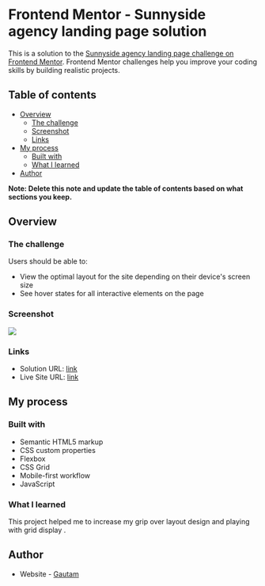 # Frontend Mentor - Sunnyside agency landing page solution

This is a solution to the [Sunnyside agency landing page challenge on Frontend Mentor](https://www.frontendmentor.io/challenges/sunnyside-agency-landing-page-7yVs3B6ef). Frontend Mentor challenges help you improve your coding skills by building realistic projects.

## Table of contents

- [Overview](#overview)
  - [The challenge](#the-challenge)
  - [Screenshot](#screenshot)
  - [Links](#links)
- [My process](#my-process)
  - [Built with](#built-with)
  - [What I learned](#what-i-learned)
- [Author](#author)

**Note: Delete this note and update the table of contents based on what sections you keep.**

## Overview

### The challenge

Users should be able to:

- View the optimal layout for the site depending on their device's screen size
- See hover states for all interactive elements on the page

### Screenshot

![](./design/Screenshot%202024-04-12%20at%201.23.28%E2%80%AFAM.png)

### Links

- Solution URL: [link](https://github.com/cogitosnippet/Responsive-SunnySide-Landing-Page)
- Live Site URL: [link](https://cogitosnippet.github.io/Responsive-SunnySide-Landing-Page/)

## My process

### Built with

- Semantic HTML5 markup
- CSS custom properties
- Flexbox
- CSS Grid
- Mobile-first workflow
- JavaScript


### What I learned

This project helped me to increase my grip over layout design and playing with grid display . 


## Author

- Website - [Gautam](https://www.your-site.com)
